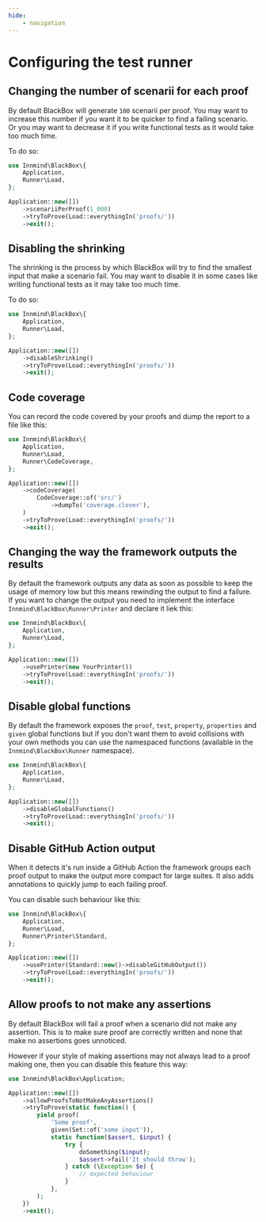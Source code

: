 ```yaml
---
hide:
    - navigation
---
```


# Configuring the test runner

## Changing the number of scenarii for each proof

By default BlackBox will generate `100` scenarii per proof. You may want to increase this number if you want it to be quicker to find a failing scenario. Or you may want to decrease it if you write functional tests as it would take too much time.

To do so:

```php
use Innmind\BlackBox\{
    Application,
    Runner\Load,
};

Application::new([])
    ->scenariiPerProof(1_000)
    ->tryToProve(Load::everythingIn('proofs/'))
    ->exit();
```

## Disabling the shrinking

The shrinking is the process by which BlackBox will try to find the smallest input that make a scenario fail. You may want to disable it in some cases like writing functional tests as it may take too much time.

To do so:

```php
use Innmind\BlackBox\{
    Application,
    Runner\Load,
};

Application::new([])
    ->disableShrinking()
    ->tryToProve(Load::everythingIn('proofs/'))
    ->exit();
```

## Code coverage

You can record the code covered by your proofs and dump the report to a file like this:

```php
use Innmind\BlackBox\{
    Application,
    Runner\Load,
    Runner\CodeCoverage,
};

Application::new([])
    ->codeCoverage(
        CodeCoverage::of('src/')
            ->dumpTo('coverage.clover'),
    )
    ->tryToProve(Load::everythingIn('proofs/'))
    ->exit();
```

## Changing the way the framework outputs the results

By default the framework outputs any data as soon as possible to keep the usage of memory low but this means rewinding the output to find a failure. If you want to change the output you need to implement the interface `Innmind\BlackBox\Runner\Printer` and declare it liek this:

```php
use Innmind\BlackBox\{
    Application,
    Runner\Load,
};

Application::new([])
    ->usePrinter(new YourPrinter())
    ->tryToProve(Load::everythingIn('proofs/'))
    ->exit();
```

## Disable global functions

By default the framework exposes the `proof`, `test`, `property`, `properties` and `given` global functions but if you don't want them to avoid collisions with your own methods you can use the namespaced functions (available in the `Innmind\BlackBox\Runner` namespace).

```php
use Innmind\BlackBox\{
    Application,
    Runner\Load,
};

Application::new([])
    ->disableGlobalFunctions()
    ->tryToProve(Load::everythingIn('proofs/'))
    ->exit();
```

## Disable GitHub Action output

When it detects it's run inside a GitHub Action the framework groups each proof output to make the output more compact for large suites. It also adds annotations to quickly jump to each failing proof.

You can disable such behaviour like this:

```php hl_lines="4 8"
use Innmind\BlackBox\{
    Application,
    Runner\Load,
    Runner\Printer\Standard,
};

Application::new([])
    ->usePrinter(Standard::new()->disableGitHubOutput())
    ->tryToProve(Load::everythingIn('proofs/'))
    ->exit();
```

## Allow proofs to not make any assertions

By default BlackBox will fail a proof when a scenario did not make any assertion. This is to make sure proof are correctly written and none that make no assertions goes unnoticed.

However if your style of making assertions may not always lead to a proof making one, then you can disable this feature this way:

```php hl_lines="4"
use Innmind\BlackBox\Application;

Application::new([])
    ->allowProofsToNotMakeAnyAssertions()
    ->tryToProve(static function() {
        yield proof(
            'Some proof',
            given(Set::of('some input')),
            static function($assert, $input) {
                try {
                    doSomething($input);
                    $assert->fail('It should throw');
                } catch (\Exception $e) {
                    // expected behaviour
                }
            },
        );
    })
    ->exit();
```
